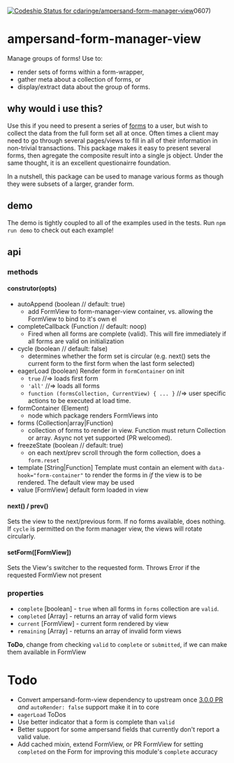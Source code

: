 [ ![Codeship Status for cdaringe/ampersand-form-manager-view](https://codeship.com/projects/dd792fa0-0511-0133-1aec-265ba245c2c5/status?branch=master)](https://codeship.com/projects/89424)0607)

# ampersand-form-manager-view
Manage groups of forms!  Use to:
- render sets of forms within a form-wrapper,
- gather meta about a collection of forms, or
- display/extract data about the group of forms.

## why would i use this?
Use this if you need to present a series of [forms](AmpersandJS/ampersand-form-view) to a user, but wish to collect the data from the full form set all at once.  Often times a client may need to go through several pages/views to fill in all of their information in non-trivial transactions.  This package makes it easy to present several forms, then agregate the composite result into a single js object.  Under the same thought, it is an excellent questionairre foundation.

In a nutshell, this package can be used to manage various forms as though they were subsets of a larger, grander form.

## demo
The demo is tightly coupled to all of the examples used in the tests.  Run `npm run demo` to check out each example!

## api

### methods

#### construtor(opts)
- autoAppend (boolean // default: true)
    - add FormView to form-manager-view container, vs. allowing the FormView to bind to it's own el
- completeCallback (Function // default: noop)
    - Fired when all forms are complete (valid).  This will fire immediately if all forms are valid on initialization
- cycle (boolean // default: false)
    - determines whether the form set is circular (e.g. next() sets the current form to the first form when the last form selected)
- eagerLoad (boolean) Render form in `formContainer` on init
    - `true` //=> loads first form
    - `'all'` //=> loads all forms
    - `function (formsCollection, CurrentView) { ... }` //=> user specific actions to be executed at load time.
- formContainer (Element)
    - node which package renders FormViews into
- forms (Collection|array|Function)
    - collection of forms to render in view.  Function must return Collection or array.  Async not yet supported (PR welcomed).
- freezeState (boolean // default: true)
    - on each next/prev scroll through the form collection, does a `form.reset`
- template [String|Function]
    Template must contain an element with `data-hook="form-container"` to render the forms in *if* the view is to be rendered.  The default view may be used
- value [FormView]
    default form loaded in view

#### next() / prev()
Sets the view to the next/previous form.  If no forms available, does nothing. If `cycle` is permitted on the form manager view, the views will rotate circularly.

#### setForm([FormView])
Sets the View's switcher to the requested form.  Throws Error if the requested FormView not present


### properties

- `complete` [boolean] - `true` when all forms in `forms` collection are `valid`.
- `completed` [Array] - returns an array of valid form views
- `current` [FormView] - current form rendered by view
- `remaining` [Array] - returns an array of invalid form views

**ToDo**, change from checking `valid` to `complete` or `submitted`, if we can make them available in FormView

# Todo

* Convert ampersand-form-view dependency to upstream once [3.0.0 PR](https://github.com/AmpersandJS/ampersand-form-view/pull/35) *and* `autoRender: false` support make it in to core
* `eagerLoad` ToDos
* Use better indicator that a form is complete than `valid`
* Better support for some ampersand fields that currently don't report a valid value.
* Add cached mixin, extend FormView, or PR FormView for setting `completed` on the Form for improving this module's `complete` accuracy
